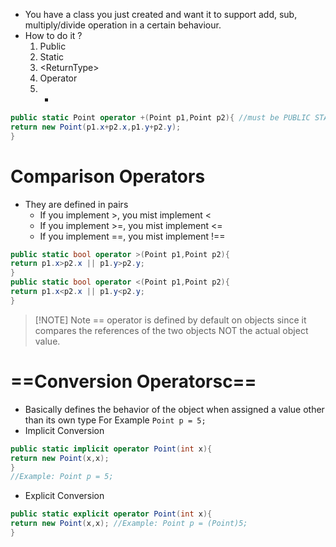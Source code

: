 - You have a class you just created and want it to support add, sub, multiply/divide operation in a certain behaviour.
- How to do it ?
	1. Public
	2. Static
	3. <ReturnType\>
	4. Operator
	5. +
```C#
public static Point operator +(Point p1,Point p2){ //must be PUBLIC STATIC
return new Point(p1.x+p2.x,p1.y+p2.y);
}
```
# Comparison Operators
- They are defined in pairs
	- If you implement >, you mist implement <
	- If you implement >=, you mist implement <=
	- If you implement \==, you mist implement !==
```C#
public static bool operator >(Point p1,Point p2){
return p1.x>p2.x || p1.y>p2.y;
}
public static bool operator <(Point p1,Point p2){
return p1.x<p2.x || p1.y<p2.y;
}
```


> [!NOTE] Note
>  == operator is defined by default on objects since it compares the references of the two objects NOT the actual object value.
# ==Conversion Operatorsc==
- Basically defines the behavior of the object when assigned a value other than its own type
	For Example `Point p = 5;`
- Implicit Conversion
```C#
public static implicit operator Point(int x){
return new Point(x,x);
} 
//Example: Point p = 5;
```
- Explicit Conversion
```C#
public static explicit operator Point(int x){
return new Point(x,x); //Example: Point p = (Point)5;
}
```
